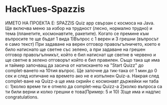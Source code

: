 # HackTues-Spazzis
ИМЕТО НА ПРОЕКТА Е: SPAZZIS
Quiz app свързан с космоса на Java. Ще включва меню за избор на трудност (лесно, нормално трудно) и тема (планетите, космонавтите, ракетите).
Когато се премине към въпросите те ще бъдат 1 вида
1)Въпрос с 1 верен и 3 грешни (въпросът е само текст)
При задаване на верен отговор правоъгълничето, което е било натиснато ще светне със зелено, а при задаване на грешен отговор правоъгълникът, който е бил натиснат ще светне в червено и ще светне в зелено отговорът който е бил правилен.
Също така ще има и таймер започващ да засича от натискането на "Start Quizz" до complet-ването на 10тия въпрос. Ще започне да тик-така от 1  мин до 0 сек и след изтичане на времето ако не е изпълнен Quiz-а.
Накрая след complet-ване на Quizz-а ще има скрийн с космонавт държейки ни таба с:
1)колко време ти е отнело да complet-неш Quizz-а
2)колко въпроса са ти били верни и колко грешни е това(Пример: 5 и 10)
3)ще има и надпис congratulations.
